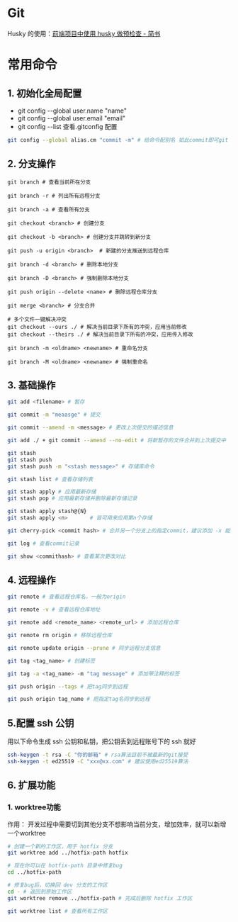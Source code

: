# Git

Husky 的使用：[前端项目中使用 husky 做预检查 - 简书](https://www.jianshu.com/p/e1529a313e8b?utm_campaign=studygolang.com&utm_medium=studygolang.com&utm_source=studygolang.com)

# 常用命令

## 1. 初始化全局配置

- git config --global user.name "name"
- git config --global user.email "email"
- git config --list 查看.gitconfig 配置

```sh
git config --global alias.cm "commit -m" # 给命令配别名 如此commit即可git cm 'message'
```

## 2. 分支操作

```shell
git branch # 查看当前所在分支

git branch -r # 列出所有远程分支

git branch -a # 查看所有分支

git checkout <branch> # 创建分支

git checkout -b <branch> # 创建分支并跳转到新分支

git push -u origin <branch>  # 新建的分支推送到远程仓库

git branch -d <branch> # 删除本地分支

git branch -D <branch> # 强制删除本地分支

git push origin --delete <name> # 删除远程仓库分支

git merge <branch> # 分支合并

# 多个文件一键解决冲突
git checkout --ours ./ # 解决当前目录下所有的冲突，应用当前修改
git checkout --theirs ./ # 解决当前目录下所有的冲突，应用传入修改

git branch -m <oldname> <newname> # 重命名分支

git branch -M <oldname> <newname> # 强制重命名
```

## 3. 基础操作

```sh
git add <filename> # 暂存

git commit -m "meaasge" # 提交

git commit --amend -m <message> # 更改上次提交的描述信息

git add ./ + git commit --amend --no-edit # 将新暂存的文件合并到上次提交中

git stash
git stash push
git stash push -m "<stash message>" # 存储库命令

git stash list # 查看存储列表

git stash apply # 应用最新存储
git stash pop # 应用最新存储并删除最新存储记录

git stash apply stash@{N}
git stash apply <n>       # 皆可用来应用第n个存储

git cherry-pick <commit hash> # 合并另一个分支上的指定commit，建议添加 -x 能生成标准化消息

git log # 查看commit记录

git show <commithash> # 查看某次更改对比
```

## 4. 远程操作

```sh
git remote # 查看远程仓库名，一般为origin

git remote -v # 查看远程仓库地址

git remote add <remote_name> <remote_url> # 添加远程仓库

git remote rm origin # 移除远程仓库

git remote update origin --prune # 同步远程分支信息

git tag <tag_name> # 创建标签

git tag -a <tag_name> -m "tag message" # 添加带注释的标签

git push origin --tags # 把tag同步到远程

git push origin tag_name # 把指定tag名同步到远程
```

## 5.配置 ssh 公钥

用以下命令生成 ssh 公钥和私钥，把公钥丢到远程账号下的 ssh 就好

```sh
ssh-keygen -t rsa -C "你的邮箱" # rsa算法目前不被最新的git接受
ssh-keygen -t ed25519 -C "xxx@xx.com" # 建议使用ed25519算法
```

## 6. 扩展功能
### 1. worktree功能
作用： 开发过程中需要切到其他分支不想影响当前分支，增加效率，就可以新增一个worktree

```bash
# 创建一个新的工作区，用于 hotfix 分支
git worktree add ../hotfix-path hotfix

# 现在你可以在 hotfix-path 目录中修复bug
cd ../hotfix-path

# 修复bug后，切换回 dev 分支的工作区
cd - # 返回到原始工作区
git worktree remove ../hotfix-path # 完成后删除 hotfix 工作区

git worktree list # 查看所有工作区
```